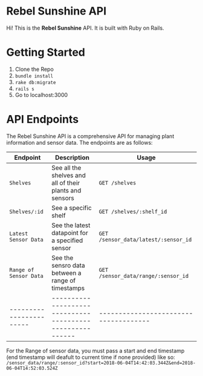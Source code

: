 # Rebel Sunshine API

Hi! This is the  **Rebel Sunshine** API. It is built with Ruby on Rails.


# Getting Started
1. Clone the Repo
2. `bundle install`
3. `rake db:migrate`
4. `rails s`
5. Go to localhost:3000

# API Endpoints
The Rebel Sunshine API is a comprehensive API for managing plant information and sensor data. The endpoints are as follows:

|Endpoint               |Description                                             |Usage
|-----------------------|--------------------------------------------------------|-------------------------------------|
|`Shelves`              |See all the shelves and all of their plants and sensors |`GET /shelves`                       |
|`Shelves/:id`          |See a specific shelf                                    |`GET /shelves/:shelf_id`             |
|`Latest Sensor Data`   |See the latest datapoint for a specified sensor         |`GET /sensor_data/latest/:sensor_id` |
|`Range of Sensor Data` |See the sensro data between a range of timestamps       |`GET /sensor_data/range/:sensor_id`  |
|-----------------------|--------------------------------------------------------|-------------------------------------|

For the Range of sensor data, you must pass a start and end timestamp (end timestamp will deafult to current time if none provided) like so: `/sensor_data/range/:sensor_id?start=2018-06-04T14:42:03.344Z&end=2018-06-04T14:52:03.524Z`
